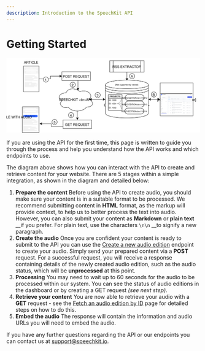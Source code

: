 ```yaml
---
description: Introduction to the SpeechKit API
---
```


# Getting Started

#### 

![](../.gitbook/assets/api-flow-diagram-1.svg)

If you are using the API for the first time, this page is written to guide you through the process and help you understand how the API works and which endpoints to use. 

The diagram above shows how you can interact with the API to create and retrieve content for your website. There are 5 stages within a simple integration, as shown in the diagram and detailed below:

1. **Prepare the content** Before using the API to create audio, you should make sure your content is in a suitable format to be processed. We recommend submitting content in **HTML** format, as the markup will provide context, to help us to better process the text into audio. However, you can also submit your content as **Markdown** or **plain text** __if you prefer. For plain text, use the characters `\n\n` __to signify a new paragraph. 
2. **Create the audio** Once you are confident your content is ready to submit to the API you can use the [Create a new audio edition](create-new-audio-edition.md) endpoint to create your audio. Simply send your prepared content via a **POST** request. For a successful request, you will receive a response containing details of the newly created audio edition, such as the audio status, which will be **unprocessed** at this point. 
3. **Processing** You may need to wait up to 60 seconds for the audio to be processed within our system. You can see the status of audio editions in the dashboard or by creating a GET request _\(see next step\)_. 
4. **Retrieve your content** You are now able to retrieve your audio with a **GET** request - see the  [Fetch an audio edition by ID](fetch-audio-edition-by-id.md) page for detailed steps on how to do this.  
5. **Embed the audio** The response will contain the information and audio URLs you will need to embed the audio.

If you have any further questions regarding the API or our endpoints you can contact us at [support@speechkit.io](mailto:support@speechkit.io).

